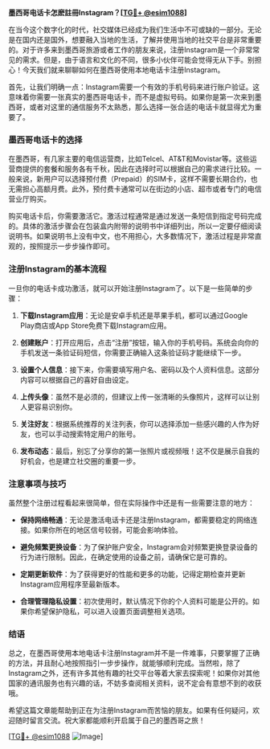 **墨西哥电话卡怎麽註冊Instagram？[[TG💪+ @esim1088](https://t.me/s/esim1088)]**

在当今这个数字化的时代，社交媒体已经成为我们生活中不可或缺的一部分。无论是在国内还是国外，想要融入当地的生活，了解并使用当地的社交平台是非常重要的。对于许多来到墨西哥旅游或者工作的朋友来说，注册Instagram是一个非常常见的需求。但是，由于语言和文化的不同，很多小伙伴可能会觉得无从下手。别担心！今天我们就来聊聊如何在墨西哥使用本地电话卡注册Instagram。

首先，让我们明确一点：Instagram需要一个有效的手机号码来进行账户验证。这意味着你需要一张真实的墨西哥电话卡，而不是虚拟号码。如果你是第一次来到墨西哥，或者对这里的通信服务不太熟悉，那么选择一张合适的电话卡就显得尤为重要了。

### 墨西哥电话卡的选择

在墨西哥，有几家主要的电信运营商，比如Telcel、AT&T和Movistar等。这些运营商提供的套餐和服务各有千秋，因此在选择时可以根据自己的需求进行比较。一般来说，新用户可以选择预付费（Prepaid）的SIM卡，这样不需要长期合约，也无需担心高额月费。此外，预付费卡通常可以在街边的小店、超市或者专门的电信营业厅购买。

购买电话卡后，你需要激活它。激活过程通常是通过发送一条短信到指定号码完成的。具体的激活步骤会在包装盒内附带的说明书中详细列出，所以一定要仔细阅读说明书。如果说明书上没有中文，也不用担心，大多数情况下，激活过程是非常直观的，按照提示一步步操作即可。

### 注册Instagram的基本流程

一旦你的电话卡成功激活，就可以开始注册Instagram了。以下是一些简单的步骤：

1. **下载Instagram应用**：无论是安卓手机还是苹果手机，都可以通过Google Play商店或App Store免费下载Instagram应用。
   
2. **创建账户**：打开应用后，点击“注册”按钮，输入你的手机号码。系统会向你的手机发送一条验证码短信，你需要正确输入这条验证码才能继续下一步。

3. **设置个人信息**：接下来，你需要填写用户名、密码以及个人资料信息。这部分内容可以根据自己的喜好自由设定。

4. **上传头像**：虽然不是必须的，但建议上传一张清晰的头像照片，这样可以让别人更容易识别你。

5. **关注好友**：根据系统推荐的关注列表，你可以选择添加一些感兴趣的人作为好友，也可以手动搜索特定用户的账号。

6. **发布动态**：最后，别忘了分享你的第一张照片或视频哦！这不仅是展示自我的好机会，也是建立社交圈的重要一步。

### 注意事项与技巧

虽然整个注册过程看起来很简单，但在实际操作中还是有一些需要注意的地方：

- **保持网络畅通**：无论是激活电话卡还是注册Instagram，都需要稳定的网络连接。如果你所在的地区信号较弱，可能会影响体验。
  
- **避免频繁更换设备**：为了保护账户安全，Instagram会对频繁更换登录设备的行为进行限制。因此，在确定使用的设备之前，请确保它是可靠的。

- **定期更新软件**：为了获得更好的性能和更多的功能，记得定期检查并更新Instagram应用程序至最新版本。

- **合理管理隐私设置**：初次使用时，默认情况下你的个人资料可能是公开的。如果你希望保护隐私，可以进入设置页面调整相关选项。

### 结语

总之，在墨西哥使用本地电话卡注册Instagram并不是一件难事，只要掌握了正确的方法，并且耐心地按照指引一步步操作，就能够顺利完成。当然啦，除了Instagram之外，还有许多其他有趣的社交平台等着大家去探索呢！如果你对其他国家的通讯服务也有兴趣的话，不妨多查阅相关资料，说不定会有意想不到的收获哦。

希望这篇文章能帮助到正在为注册Instagram而苦恼的朋友。如果有任何疑问，欢迎随时留言交流。祝大家都能顺利开启属于自己的墨西哥之旅！

[[TG💪+ @esim1088](https://t.me/s/esim1088) ![Image](https://i.postimg.cc/4NQfJmqS/Snipaste-2025-05-13-00-14-12.png)]